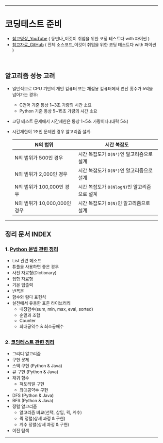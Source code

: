 ___
# 코딩테스트 준비
- [참고영상_YouTube](https://www.youtube.com/playlist?list=PLRx0vPvlEmdAghTr5mXQxGpHjWqSz0dgC) ( 동빈나_이것이 취업을 위한 코딩 테스트다 with 파이썬 )
- [참고자료_GitHub](https://github.com/ndb796/python-for-coding-test) ( 전체 소스코드_이것이 취업을 위한 코딩 테스트다 with 파이썬 )
<br>

## 알고리즘 성능 고려


- 일반적으로 CPU 기반의 개인 컴퓨터 또는 채점용 컴퓨터에서 연산 횟수가 5억을 넘어가는 경우:
  - C언어 기준 통상 1~3초 가량의 시간 소요
  - Python 기준 통상 5~15초 가량의 시간 소요
- 코딩 테스트 문제에서 시간제한은 통상 1~5초 가량이다.(대략 5초)

- 시간제한이 1초인 문제인 경우 알고리즘 설계:

  | N의 범위 | 시간 복잡도 |
  |----------|-------------|
  |N의 범위가 500인 경우        | 시간 복잡도가 `O(N³)`인 알고리즘으로 설계    |
  |N의 범위가 2,000인 경우      | 시간 복잡도가 `O(N²)`인 알고리즘으로 설계    |
  |N의 범위가 100,000인 경우    | 시간 복잡도가 `O(NlogN)`인 알고리즘으로 설계 |
  |N의 범위가 10,000,000인 경우 | 시간 복잡도가 `O(N)`인 알고리즘으로 설계     |
___
## 정리 문서 INDEX


### 1. [Python 문법 관련 정리](Python%20문법%20관련%20정리.md)
- List 관련 메소드
- 튜플을 사용하면 좋은 경우
- 사전 자료형(Dictionary)
- 집합 자료형
- 기본 입출력
- 반복문
- 함수와 람다 표현식
- 실전에서 유용한 표준 라이브러리
  - 내장함수(sum, min, max, eval, sorted)
  - 순열과 조합
  - Counter
  - 최대공약수 & 최소공배수
##
### 2. [코딩테스트 관련 정리](코딩테스트%20관련%20정리.md)
- 그리디 알고리즘
- 구현 문제
- 스택 구현 (Python & Java)
- 큐 구현 (Python & Java)
- 재귀 함수
  - 팩토리얼 구현
  - 최대공약수 구현
- DFS (Python & Java)
- BFS (Python & Java)
- 정렬 알고리즘
  - 알고리즘 비교(선택, 삽입, 퀵, 계수)
  - 퀵 정렬(상세 과정 & 구현)
  - 계수 정렬(상세 과정 & 구현)
- 이진 탐색
___
